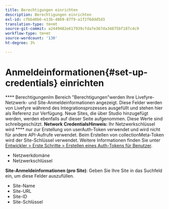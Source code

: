 ```yaml
---
title: Berechtigungen einrichten
description: Berechtigungen einrichten
exl-id: cfbb40b6-e13b-4869-87f9-a1f2f6ddd5d3
translation-type: tm+mt
source-git-commit: a2449482e617939cfda7e367da34875bf187c4c9
workflow-type: tm+mt
source-wordcount: '130'
ht-degree: 3%

---
```


# Anmeldeinformationen{#set-up-credentials} einrichten

**** BerechtigungenIm Bereich &quot;Berechtigungen&quot;werden Ihre Livefyre-Netzwerk- und Site-Anmeldeinformationen angezeigt. Diese Felder werden von Livefyre während des Integrationsprozesses ausgefüllt und stehen hier als Referenz zur Verfügung. Neue Sites, die über Studio hinzugefügt werden, werden ebenfalls auf dieser Seite aufgenommen. Diese Werte sind schreibgeschützt.
**Network** **CredentialsHinweis:** Ihr Netzwerkschlüssel wird  **** nur zur Erstellung von userAuth-Token verwendet und wird nicht für andere API-Aufrufe verwendet. Beim Erstellen von collectionMeta-Token wird der Site-Schlüssel verwendet. Weitere Informationen finden Sie unter [Entwickler > Erste Schritte > Erstellen eines Auth-Tokens für Benutzer](https://answers.livefyre.com/developers/getting-started/tokens/auth/).

* Netzwerkdomäne
* Netzwerkschlüssel

**Site-Anmeldeinformationen (pro Site)**: Geben Sie Ihre Site in das Suchfeld ein, um diese Felder auszufüllen.

* Site-Name
* Site-URL
* Site-ID
* Site-Schlüssel
